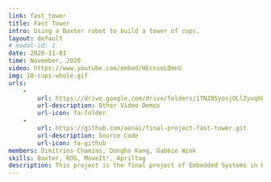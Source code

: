 ```yaml
---
link: fast_tower
title: Fast Tower
intro: Using a Baxter robot to build a tower of cups.
layout: default
# modal-id: 1
date: 2020-11-01
time: November, 2020
video: https://www.youtube.com/embed/HEcnxoLQmnU
img: 10-cups-whole.gif
urls:
    - 
        url: https://drive.google.com/drive/folders/1TNZ8SyosjOLlZyvqhP1VXR4JyEkqHliD?usp=sharing
        url-description: Other Video Demos
        url-icon: fa-folder
    - 
        url: https://github.com/aonai/final-project-fast-tower.git
        url-description: Source Code
        url-icon: fa-github
members: Dimitrios Chamzas, Dongho Kang, Gabbie Wink
skills: Baxter, ROS, MoveIt!, Apriltag
description: This project is the final project of Embedded Systems in Robotics. Its goal is to control a Baxter robot to stack a fixed number of cups into a tower. The tower is built on a table that is placed in front of Baxter. The source code includes several different nodes to operate Baxter with or without computer vision and to build a tower out of 3, 6, and 10 cups. More detailed descriptions can be found on the project's GitHub page. To minimize challenges from vision detection and precise manipulation, this project is separated into two tasks. Starting with random cups placed in the middle of the table, task 1 needs to grab and place them at each side of the table in order. Then, task2 needs to grab the sorted cups and place them back in the middle of the table to stack them into a tower. To avoid collision between the two arms, these two tasks are executed alternatively. Once one arm completes placing a cup, it should move away from the middle of the table and leave workspace for the other arm. The image below shows how a table is divided into the working area and sorted area.  <img src="img/portfolio/fast-tower-table.png"> For this project, my main job is to control both arms of Baxter to let them grab and place cups from one to another specified location. The locations are either pre-defined or provided by Apriltags depending on whether the node uses computer vision. The image below exhibits the logic of the robot's behaviors. <img src="img/portfolio/grab_and_place.png" style="width:80%" float="center"><br> The image on the left below shows Baxter grabbing a sorted cup. The image on the right below shows Baxter placing the cup into the workstation. The movement of Baxter arm is controlled using ROS <a target="_blank" rel="noopener noreferrer" href="http://docs.ros.org/en/hydro/api/baxter_interface/html/baxter_interface.gripper.Gripper-class.html#version_check">MoveIt</a> package for Baxter. The gripper is controlled using <a target="_blank" rel="noopener noreferrer" href="http://docs.ros.org/en/hydro/api/baxter_interface/html/baxter_interface.gripper.Gripper-class.html#version_check">Baxter ROS interface</a>. <img src="img/portfolio/fast-tower-single-grab.gif" style="width:40%" float="left">  <img src="img/portfolio/fast-tower-single-place.gif" style="width:41%" float="left"> The team mainly uses cartesian planning methods provided by MoveIt to control behavior of the arms and add a short settlement time in between each move. As shown in the image below, initially, the node will execute pose planning to get a better result if the output of cartesian planning is insufficient to complete a task (if the fraction of a computed path is less than 30%). <img src="img/portfolio/execute_cartesian.png" style="width:90%" float="center"><br> However, path planning with pose target sometimes result in unexpected behavior. For instance, Baxter may rotate its arm by a full circle even if the task is to move a cup horizontally from left to right. Also, planners may give a trajectory path too close to MoveIt objects leading to a collision at reality. This problem is fixed by adding more larger thresholds at MoveIt. Nonetheless, these thresholds need to be smaller to allow proper collision detection for attaching cup objects inside rviz. Rather than finding the right thresholds for all parameters, the team decides to generate all movements of Baxter only using cartesian planning. The revised code diagram is shown in the image below. <br><img src="img/portfolio/execute_cartesian_2.png" style="width:50%; margin-left:20%;"> <br>Tasks completed by other team members include gazebo simulation, computer vision using AprilTags, and integration of all components. Please refer to the project's GitHub page for more information. 
---
```

